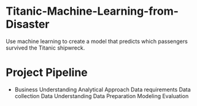 # Titanic-Machine-Learning-from-Disaster
Use machine learning to create a model that predicts which passengers survived the Titanic shipwreck.
# Project Pipeline
* Business Understanding
Analytical Approach
Data requirements
Data collection
Data Understanding
Data Preparation
Modeling
Evaluation

